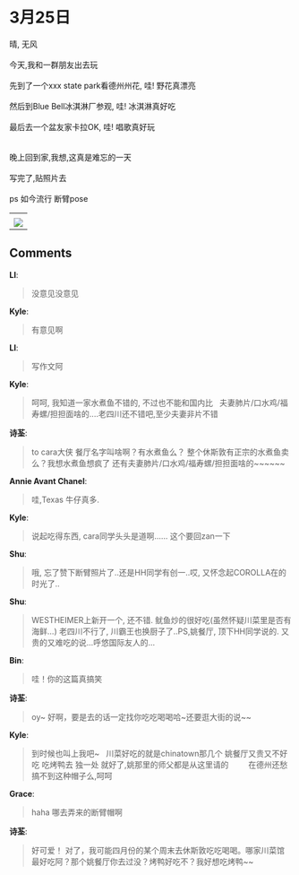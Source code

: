 # 3月25日

<div id="msgcns!9884D0A402622CB2!2619" class="bvMsg"><div>晴, 无风</div>
<div> </div>
<div>今天,我和一群朋友出去玩</div>
<div> </div>
<div>先到了一个xxx state park看德州州花, 哇! 野花真漂亮</div>
<div> </div>
<div>然后到Blue Bell冰淇淋厂参观, 哇! 冰淇淋真好吃</div>
<div> </div>
<div>最后去一个盆友家卡拉OK, 哇! 唱歌真好玩</div>
<div> </div>
<div> </div>
<div>晚上回到家,我想,这真是难忘的一天</div>
<div> </div>
<div>写完了,贴照片去</div>
<div> </div>
<div>ps 如今流行 断臂pose</div></div><table cellspacing="0" border="0"><tr><td></td></tr><tr><td valign="top"><a href="http://byfiles.storage.live.com/y1pxJ0sjGO71-EdbGaqHDZCR-Q6TVvoqHPFAUjnJi_V-dD8pCpAYATEUO_1mgelwfm5WzqeIClAlno" target="_blank" rel="WLPP;url=http://byfiles.storage.live.com/y1pxJ0sjGO71-EdbGaqHDZCR-Q6TVvoqHPFAUjnJi_V-dD8pCpAYATEUO_1mgelwfm5WzqeIClAlno;cnsid=cns&#033;9884D0A402622CB2&#033;2631"><img src="http://byfiles.storage.live.com/y1pxJ0sjGO71-EdbGaqHDZCR27x5spAcm9P8kIyL8Z3eKP9IQoOpFlydkBJ4m2gTW18WbIVYMmHZ5E" border="0" /></a></td></tr></table>

## Comments

**LI**:
> 没意见没意见

**Kyle**:
> 有意见啊

**LI**:
> 写作文阿

**Kyle**:
> 呵呵, 我知道一家水煮鱼不错的, 不过也不能和国内比
 
夫妻肺片/口水鸡/福寿螺/担担面啥的....老四川还不错吧,至少夫妻非片不错

**诗荃**:
> to cara大侠
餐厅名字叫啥啊？有水煮鱼么？
整个休斯敦有正宗的水煮鱼卖么？我想水煮鱼想疯了
还有夫妻肺片/口水鸡/福寿螺/担担面啥的~~~~~~

**Annie Avant Chanel**:
> 哇,Texas 牛仔真多.

**Kyle**:
> 说起吃得东西, cara同学头头是道啊...... 这个要回zan一下

**Shu**:
> 哦, 忘了赞下断臂照片了..还是HH同学有创一..哎, 又怀念起COROLLA在的时光了..

**Shu**:
> WESTHEIMER上新开一个, 还不错. 鱿鱼炒的很好吃(虽然怀疑川菜里是否有海鲜...) 老四川不行了, 川霸王也换厨子了..PS,姚餐厅, 顶下HH同学说的. 又贵的又难吃的说...呼悠国际友人的...

**Bin**:
> 哇！你的这篇真搞笑

**诗荃**:
> oy~ 好啊，要是去的话一定找你吃吃喝喝哈~还要逛大街的说~~

**Kyle**:
> 到时候也叫上我吧~
 
川菜好吃的就是chinatown那几个
姚餐厅又贵又不好吃
吃烤鸭去 独一处 就好了,姚那里的师父都是从这里请的
 
 
 
 
在德州还愁搞不到这种帽子么,呵呵

**Grace**:
> haha
哪去弄来的断臂帽啊
 

**诗荃**:
> 好可爱！
对了，我可能四月份的某个周末去休斯敦吃吃喝喝。哪家川菜馆最好吃阿？那个姚餐厅你去过没？烤鸭好吃不？我好想吃烤鸭~~

